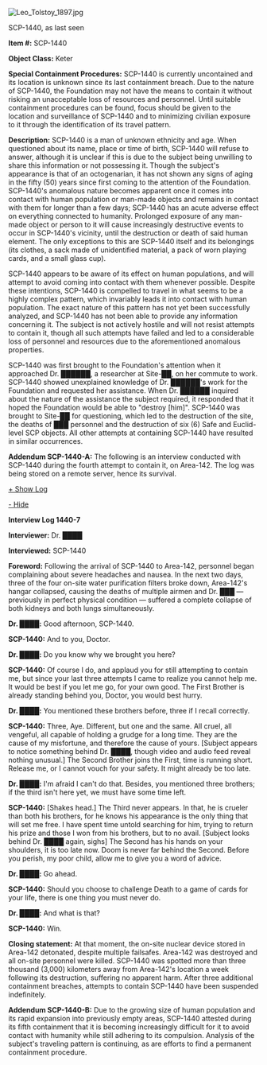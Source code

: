 ![Leo_Tolstoy_1897.jpg](http://scp-wiki.wdfiles.com/local--files/scp-1440/Leo_Tolstoy_1897.jpg)

SCP-1440, as last seen

**Item #:** SCP-1440

**Object Class:** Keter

**Special Containment Procedures:** SCP-1440 is currently uncontained and its location is unknown since its last containment breach. Due to the nature of SCP-1440, the Foundation may not have the means to contain it without risking an unacceptable loss of resources and personnel. Until suitable containment procedures can be found, focus should be given to the location and surveillance of SCP-1440 and to minimizing civilian exposure to it through the identification of its travel pattern.

**Description:** SCP-1440 is a man of unknown ethnicity and age. When questioned about its name, place or time of birth, SCP-1440 will refuse to answer, although it is unclear if this is due to the subject being unwilling to share this information or not possessing it. Though the subject's appearance is that of an octogenarian, it has not shown any signs of aging in the fifty (50) years since first coming to the attention of the Foundation. SCP-1440's anomalous nature becomes apparent once it comes into contact with human population or man-made objects and remains in contact with them for longer than a few days; SCP-1440 has an acute adverse effect on everything connected to humanity. Prolonged exposure of any man-made object or person to it will cause increasingly destructive events to occur in SCP-1440's vicinity, until the destruction or death of said human element. The only exceptions to this are SCP-1440 itself and its belongings (its clothes, a sack made of unidentified material, a pack of worn playing cards, and a small glass cup).

SCP-1440 appears to be aware of its effect on human populations, and will attempt to avoid coming into contact with them whenever possible. Despite these intentions, SCP-1440 is compelled to travel in what seems to be a highly complex pattern, which invariably leads it into contact with human population. The exact nature of this pattern has not yet been successfully analyzed, and SCP-1440 has not been able to provide any information concerning it. The subject is not actively hostile and will not resist attempts to contain it, though all such attempts have failed and led to a considerable loss of personnel and resources due to the aforementioned anomalous properties.

SCP-1440 was first brought to the Foundation's attention when it approached Dr. ██████, a researcher at Site-██, on her commute to work. SCP-1440 showed unexplained knowledge of Dr. ██████'s work for the Foundation and requested her assistance. When Dr. ██████ inquired about the nature of the assistance the subject required, it responded that it hoped the Foundation would be able to "destroy \[him\]". SCP-1440 was brought to Site-██ for questioning, which led to the destruction of the site, the deaths of ███ personnel and the destruction of six (6) Safe and Euclid-level SCP objects. All other attempts at containing SCP-1440 have resulted in similar occurrences.

**Addendum SCP-1440-A:** The following is an interview conducted with SCP-1440 during the fourth attempt to contain it, on Area-142. The log was being stored on a remote server, hence its survival.

[+ Show Log](javascript:;)

[\- Hide](javascript:;)

**Interview Log 1440-7**

**Interviewer:** Dr. ████

**Interviewed:** SCP-1440

**Foreword:** Following the arrival of SCP-1440 to Area-142, personnel began complaining about severe headaches and nausea. In the next two days, three of the four on-site water purification filters broke down, Area-142's hangar collapsed, causing the deaths of multiple airmen and Dr. ███ — previously in perfect physical condition — suffered a complete collapse of both kidneys and both lungs simultaneously.

**<Begin Log>**

**Dr. ████:** Good afternoon, SCP-1440.

**SCP-1440:** And to you, Doctor.

**Dr. ████:** Do you know why we brought you here?

**SCP-1440:** Of course I do, and applaud you for still attempting to contain me, but since your last three attempts I came to realize you cannot help me. It would be best if you let me go, for your own good. The First Brother is already standing behind you, Doctor, you would best hurry.

**Dr. ████:** You mentioned these brothers before, three if I recall correctly.

**SCP-1440:** Three, Aye. Different, but one and the same. All cruel, all vengeful, all capable of holding a grudge for a long time. They are the cause of my misfortune, and therefore the cause of yours. \[Subject appears to notice something behind Dr. ████, though video and audio feed reveal nothing unusual.\] The Second Brother joins the First, time is running short. Release me, or I cannot vouch for your safety. It might already be too late.

**Dr. ████:** I'm afraid I can't do that. Besides, you mentioned three brothers; if the third isn't here yet, we must have some time left.

**SCP-1440:** \[Shakes head.\] The Third never appears. In that, he is crueler than both his brothers, for he knows his appearance is the only thing that will set me free. I have spent time untold searching for him, trying to return his prize and those I won from his brothers, but to no avail. \[Subject looks behind Dr. ████ again, sighs\] The Second has his hands on your shoulders, it is too late now. Doom is never far behind the Second. Before you perish, my poor child, allow me to give you a word of advice.

**Dr. ████:** Go ahead.

**SCP-1440:** Should you choose to challenge Death to a game of cards for your life, there is one thing you must never do.

**Dr. ████:** And what is that?

**SCP-1440:** Win.

**<End Log>**

**Closing statement:** At that moment, the on-site nuclear device stored in Area-142 detonated, despite multiple failsafes. Area-142 was destroyed and all on-site personnel were killed. SCP-1440 was spotted more than three thousand (3,000) kilometers away from Area-142's location a week following its destruction, suffering no apparent harm. After three additional containment breaches, attempts to contain SCP-1440 have been suspended indefinitely.

**Addendum SCP-1440-B:** Due to the growing size of human population and its rapid expansion into previously empty areas, SCP-1440 attested during its fifth containment that it is becoming increasingly difficult for it to avoid contact with humanity while still adhering to its compulsion. Analysis of the subject's traveling pattern is continuing, as are efforts to find a permanent containment procedure.